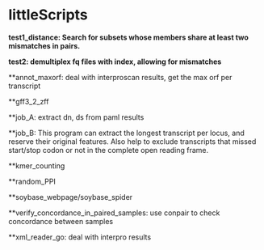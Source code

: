 # littleScripts

**test1_distance: Search for subsets whose members share at least two mismatches in pairs.**

**test2: demultiplex fq files with index, allowing for mismatches**

**annot_maxorf: deal with interproscan results, get the max orf per transcript

**gff3_2_zff

**job_A: extract dn, ds from paml results

**job_B: This program can extract the longest transcript per locus, and reserve their original features. Also help to exclude transcripts that missed start/stop codon or not in the complete open reading frame.

**kmer_counting

**random_PPI

**soybase_webpage/soybase_spider

**verify_concordance_in_paired_samples: use conpair to check concordance between samples

**xml_reader_go: deal with interpro results